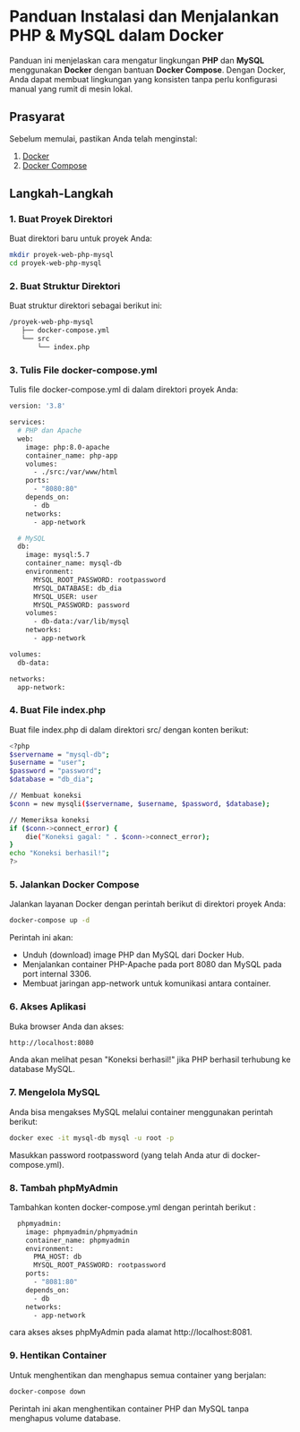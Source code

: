 # Panduan Instalasi dan Menjalankan PHP & MySQL dalam Docker

Panduan ini menjelaskan cara mengatur lingkungan **PHP** dan **MySQL** menggunakan **Docker** dengan bantuan **Docker Compose**. Dengan Docker, Anda dapat membuat lingkungan yang konsisten tanpa perlu konfigurasi manual yang rumit di mesin lokal.

## Prasyarat

Sebelum memulai, pastikan Anda telah menginstal:
1. [Docker](https://docs.docker.com/get-docker/)
2. [Docker Compose](https://docs.docker.com/compose/install/)

## Langkah-Langkah

### 1. Buat Proyek Direktori

Buat direktori baru untuk proyek Anda:

```bash
mkdir proyek-web-php-mysql
cd proyek-web-php-mysql
```
### 2. Buat Struktur Direktori
Buat struktur direktori sebagai berikut ini:
```bash
/proyek-web-php-mysql
   ├── docker-compose.yml
   └── src
       └── index.php
```
### 3. Tulis File docker-compose.yml
Tulis file docker-compose.yml di dalam direktori proyek Anda:
```bash
version: '3.8'

services:
  # PHP dan Apache
  web:
    image: php:8.0-apache
    container_name: php-app
    volumes:
      - ./src:/var/www/html
    ports:
      - "8080:80"
    depends_on:
      - db
    networks:
      - app-network

  # MySQL
  db:
    image: mysql:5.7
    container_name: mysql-db
    environment:
      MYSQL_ROOT_PASSWORD: rootpassword
      MYSQL_DATABASE: db_dia
      MYSQL_USER: user
      MYSQL_PASSWORD: password
    volumes:
      - db-data:/var/lib/mysql
    networks:
      - app-network

volumes:
  db-data:

networks:
  app-network:
```
### 4. Buat File index.php
Buat file index.php di dalam direktori src/ dengan konten berikut:
```bash
<?php
$servername = "mysql-db";
$username = "user";
$password = "password";
$database = "db_dia";

// Membuat koneksi
$conn = new mysqli($servername, $username, $password, $database);

// Memeriksa koneksi
if ($conn->connect_error) {
    die("Koneksi gagal: " . $conn->connect_error);
}
echo "Koneksi berhasil!";
?>
```
### 5. Jalankan Docker Compose
Jalankan layanan Docker dengan perintah berikut di direktori proyek Anda:
```bash
docker-compose up -d
```
Perintah ini akan:

- Unduh (download) image PHP dan MySQL dari Docker Hub.
- Menjalankan container PHP-Apache pada port 8080 dan MySQL pada port internal 3306.
- Membuat jaringan app-network untuk komunikasi antara container.
### 6. Akses Aplikasi
Buka browser Anda dan akses:
```bash
http://localhost:8080
```
Anda akan melihat pesan "Koneksi berhasil!" jika PHP berhasil terhubung ke database MySQL.

### 7. Mengelola MySQL
Anda bisa mengakses MySQL melalui container menggunakan perintah berikut:
```bash
docker exec -it mysql-db mysql -u root -p
```
Masukkan password rootpassword (yang telah Anda atur di docker-compose.yml).

### 8. Tambah phpMyAdmin
Tambahkan konten docker-compose.yml dengan perintah berikut :
```bash
  phpmyadmin:
    image: phpmyadmin/phpmyadmin
    container_name: phpmyadmin
    environment:
      PMA_HOST: db
      MYSQL_ROOT_PASSWORD: rootpassword
    ports:
      - "8081:80"
    depends_on:
      - db
    networks:
      - app-network
```
cara akses akses  phpMyAdmin pada alamat http://localhost:8081.

### 9. Hentikan Container
Untuk menghentikan dan menghapus semua container yang berjalan:
```bash
docker-compose down
```
Perintah ini akan menghentikan container PHP dan MySQL tanpa menghapus volume database.
